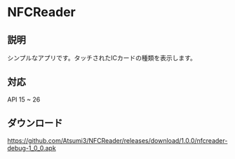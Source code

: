 # NFCReader
## 説明
シンプルなアプリです。タッチされたICカードの種類を表示します。

## 対応
API 15 ~ 26

## ダウンロード
https://github.com/Atsumi3/NFCReader/releases/download/1.0.0/nfcreader-debug-1_0_0.apk
